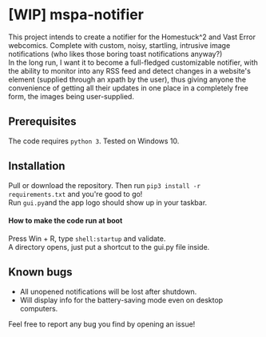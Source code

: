 # [WIP] mspa-notifier
This project intends to create a notifier for the Homestuck^2 and Vast Error webcomics. Complete with custom, noisy, startling, intrusive image notifications (who likes those boring toast notifications anyway?)\
In the long run, I want it to become a full-fledged customizable notifier, with the ability to monitor into any RSS feed and detect changes in a website's element (supplied through an xpath by the user), thus giving anyone the convenience of getting all their updates in one place in a completely free form, the images being user-supplied.
## Prerequisites
The code requires `python 3`.
Tested on Windows 10.

## Installation
Pull or download the repository. Then run `pip3 install -r requirements.txt` and you're good to go!\
Run `gui.py`and the app logo should show up in your taskbar.

#### How to make the code run at boot
Press Win + R, type `shell:startup` and validate.\
A directory opens, just put a shortcut to the gui.py file inside.

## Known bugs
* All unopened notifications will be lost after shutdown.
* Will display info for the battery-saving mode even on desktop computers.

Feel free to report any bug you find by opening an issue!
